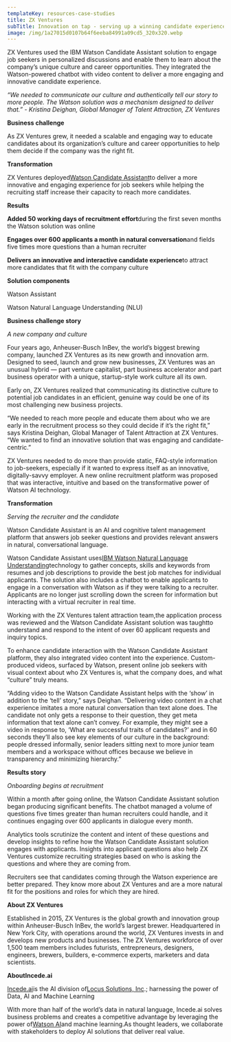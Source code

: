 ```yaml
---
templateKey: resources-case-studies
title: ZX Ventures
subTitle: Innovation on tap - serving up a winning candidate experience
image: /img/1a27015d0107b64f6eeba84991a09cd5_320x320.webp
---
```

ZX Ventures used the IBM Watson Candidate Assistant solution to engage job seekers in personalized discussions and enable them to learn about the company’s unique culture and career opportunities. They integrated the Watson-powered chatbot with video content to deliver a more engaging and innovative candidate experience.

*“We needed to communicate our culture and authentically tell our story to more people. The Watson solution was a mechanism designed to deliver that.” - Kristina Deighan, Global Manager of Talent Attraction, ZX Ventures*



**Business challenge**

As ZX Ventures grew, it needed a scalable and engaging way to educate candidates about its organization’s culture and career opportunities to help them decide if the company was the right fit.



**Transformation**

ZX Ventures deployed[Watson Candidate Assistant](https://www.ibm.com/us-en/marketplace/watson-candidate-assistant)to deliver a more innovative and engaging experience for job seekers while helping the recruiting staff increase their capacity to reach more candidates.



**Results**

**Added 50 working days of recruitment effort**during the first seven months the Watson solution was online

**Engages over 600 applicants a month in natural conversation**and fields five times more questions than a human recruiter

**Delivers an innovative and interactive candidate experience**to attract more candidates that fit with the company culture



**Solution components**

Watson Assistant

Watson Natural Language Understanding (NLU)



**Business challenge story**

*A new company and culture*

Four years ago, Anheuser-Busch InBev, the world’s biggest brewing company, launched ZX Ventures as its new growth and innovation arm. Designed to seed, launch and grow new businesses, ZX Ventures was an unusual hybrid — part venture capitalist, part business accelerator and part business operator with a unique, startup-style work culture all its own.



Early on, ZX Ventures realized that communicating its distinctive culture to potential job candidates in an efficient, genuine way could be one of its most challenging new business projects.



“We needed to reach more people and educate them about who we are early in the recruitment process so they could decide if it’s the right fit,” says Kristina Deighan, Global Manager of Talent Attraction at ZX Ventures. “We wanted to find an innovative solution that was engaging and candidate-centric.”





ZX Ventures needed to do more than provide static, FAQ-style information to job-seekers, especially if it wanted to express itself as an innovative, digitally-savvy employer. A new online recruitment platform was proposed that was interactive, intuitive and based on the transformative power of Watson AI technology.



**Transformation**

*Serving the recruiter and the candidate*

Watson Candidate Assistant is an AI and cognitive talent management platform that answers job seeker questions and provides relevant answers in natural, conversational language.



Watson Candidate Assistant uses[IBM Watson Natural Language Understanding](https://www.ibm.com/watson/services/natural-language-understanding/)technology to gather concepts, skills and keywords from resumes and job descriptions to provide the best job matches for individual applicants. The solution also includes a chatbot to enable applicants to engage in a conversation with Watson as if they were talking to a recruiter. Applicants are no longer just scrolling down the screen for information but interacting with a virtual recruiter in real time.



Working with the ZX Ventures talent attraction team,the application process was reviewed and the Watson Candidate Assistant solution was taughtto understand and respond to the intent of over 60 applicant requests and inquiry topics.



To enhance candidate interaction with the Watson Candidate Assistant platform, they also integrated video content into the experience. Custom-produced videos, surfaced by Watson, present online job seekers with visual context about who ZX Ventures is, what the company does, and what “culture” truly means.



“Adding video to the Watson Candidate Assistant helps with the ‘show’ in addition to the ‘tell’ story,” says Deighan. “Delivering video content in a chat experience imitates a more natural conversation than text alone does. The candidate not only gets a response to their question, they get meta information that text alone can’t convey. For example, they might see a video in response to, ‘What are successful traits of candidates?’ and in 60 seconds they’ll also see key elements of our culture in the background: people dressed informally, senior leaders sitting next to more junior team members and a workspace without offices because we believe in transparency and minimizing hierarchy.”



**Results story**

*Onboarding begins at recruitment*

Within a month after going online, the Watson Candidate Assistant solution began producing significant benefits. The chatbot managed a volume of questions five times greater than human recruiters could handle, and it continues engaging over 600 applicants in dialogue every month.



Analytics tools scrutinize the content and intent of these questions and develop insights to refine how the Watson Candidate Assistant solution engages with applicants. Insights into applicant questions also help ZX Ventures customize recruiting strategies based on who is asking the questions and where they are coming from.



Recruiters see that candidates coming through the Watson experience are better prepared. They know more about ZX Ventures and are a more natural fit for the positions and roles for which they are hired.



**About ZX Ventures**

Established in 2015, ZX Ventures is the global growth and innovation group within Anheuser-Busch InBev, the world’s largest brewer. Headquartered in New York City, with operations around the world, ZX Ventures invests in and develops new products and businesses. The ZX Ventures workforce of over 1,500 team members includes futurists, entrepreneurs, designers, engineers, brewers, builders, e-commerce experts, marketers and data scientists.



**AboutIncede.ai**

[Incede.ai](https://www.incede.ai)is the AI division of[Locus Solutions, Inc](http://www.locussolutions.com).; harnessing the power of Data, AI and Machine Learning

With more than half of the world’s data in natural language, Incede.ai solves business problems and creates a competitive advantage by leveraging the power of[Watson AI](https://www.ibm.com/watson)and machine learning.As thought leaders, we collaborate with stakeholders to deploy AI solutions that deliver real value.
